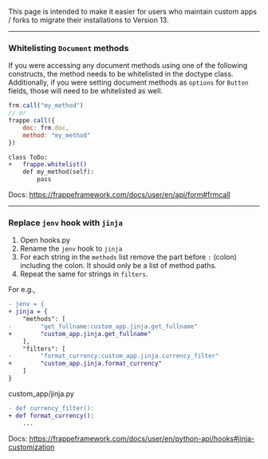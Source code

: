 This page is intended to make it easier for users who maintain custom apps / forks to migrate their installations to Version 13.

---


### Whitelisting `Document` methods

If you were accessing any document methods using one of the following constructs, the method needs to be whitelisted in the doctype class. Additionally, if you were setting document methods as `options` for `Button` fields, those will need to be whitelisted as well.

```js
frm.call("my_method")
// or
frappe.call({
    doc: frm.doc,
    method: "my_method"
})
```

```diff
class ToDo:
+   frappe.whitelist()
    def my_method(self):
        pass
```

Docs: https://frappeframework.com/docs/user/en/api/form#frmcall

---

### Replace `jenv` hook with `jinja`

1. Open hooks.py
1. Rename the `jenv` hook to `jinja`
2. For each string in the `methods` list remove the part before `:` (colon) including the colon. It should only be a list of method paths.
3. Repeat the same for strings in `filters`.

For e.g.,
```diff
- jenv = {
+ jinja = {
    "methods": [
-        "get_fullname:custom_app.jinja.get_fullname"
+        "custom_app.jinja.get_fullname"
    ],
    "filters": [
-        "format_currency:custom_app.jinja.currency_filter"
+        "custom_app.jinja.format_currency"
    ]
}
```

custom_app/jinja.py
```diff
- def currency_filter():
+ def format_currency():
	...
```

Docs: https://frappeframework.com/docs/user/en/python-api/hooks#jinja-customization